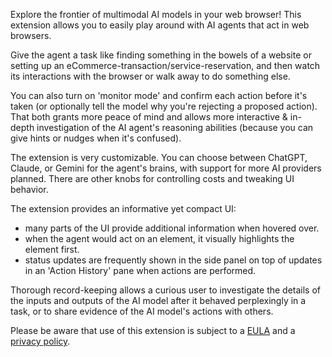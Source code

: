 Explore the frontier of multimodal AI models in your web browser! This extension allows you to easily play around with AI agents that act in web browsers. 

Give the agent a task like finding something in the bowels of a website or setting up an eCommerce-transaction/service-reservation, and then watch its interactions with the browser or walk away to do something else.

You can also turn on 'monitor mode' and confirm each action before it's taken (or optionally tell the model why you're rejecting a proposed action). That both grants more peace of mind and allows more interactive & in-depth investigation of the AI agent's reasoning abilities (because you can give hints or nudges when it's confused).

The extension is very customizable. You can choose between ChatGPT, Claude, or Gemini for the agent's brains, with support for more AI providers planned. There are other knobs for controlling costs and tweaking UI behavior.

The extension provides an informative yet compact UI:
- many parts of the UI provide additional information when hovered over.
- when the agent would act on an element, it visually highlights the element first.
- status updates are frequently shown in the side panel on top of updates in an 'Action History' pane when actions are performed. 

Thorough record-keeping allows a curious user to investigate the details of the inputs and outputs of the AI model after it behaved perplexingly in a task, or to share evidence of the AI model's actions with others.

Please be aware that use of this extension is subject to a [EULA](https://github.com/OSU-NLP-Group/SeeAct/blob/main/chrome_extension/rail_a_eula.pdf) and a [privacy policy](https://github.com/OSU-NLP-Group/SeeAct/blob/main/chrome_extension/privacy_policy.md).
